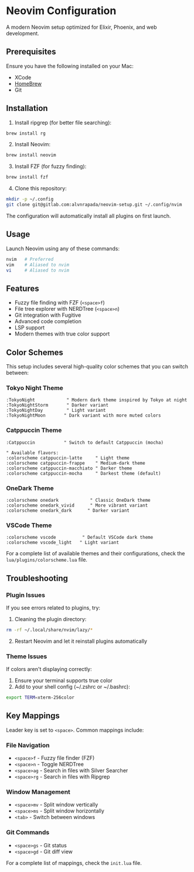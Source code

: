 # Neovim Configuration

A modern Neovim setup optimized for Elixir, Phoenix, and web development.

## Prerequisites

Ensure you have the following installed on your Mac:
- XCode
- [HomeBrew](https://brew.sh)
- Git

## Installation

1. Install ripgrep (for better file searching):
```bash
brew install rg
```

2. Install Neovim:
```bash
brew install neovim
```

3. Install FZF (for fuzzy finding):
```bash
brew install fzf
```

4. Clone this repository:
```bash
mkdir -p ~/.config
git clone git@gitlab.com:alvnrapada/neovim-setup.git ~/.config/nvim
```

The configuration will automatically install all plugins on first launch.

## Usage

Launch Neovim using any of these commands:
```bash
nvim   # Preferred
vim    # Aliased to nvim
vi     # Aliased to nvim
```

## Features

- Fuzzy file finding with FZF (`<space>f`)
- File tree explorer with NERDTree (`<space>n`)
- Git integration with Fugitive
- Advanced code completion
- LSP support
- Modern themes with true color support

## Color Schemes

This setup includes several high-quality color schemes that you can switch between:

### Tokyo Night Theme
```vim
:TokyoNight            " Modern dark theme inspired by Tokyo at night
:TokyoNightStorm       " Darker variant
:TokyoNightDay         " Light variant
:TokyoNightMoon       " Dark variant with more muted colors
```

### Catppuccin Theme
```vim
:Catppuccin           " Switch to default Catppuccin (mocha)

" Available flavors:
:colorscheme catppuccin-latte     " Light theme
:colorscheme catppuccin-frappe    " Medium-dark theme
:colorscheme catppuccin-macchiato " Darker theme
:colorscheme catppuccin-mocha     " Darkest theme (default)
```

### OneDark Theme
```vim
:colorscheme onedark            " Classic OneDark theme
:colorscheme onedark_vivid      " More vibrant variant
:colorscheme onedark_dark      " Darker variant
```

### VSCode Theme
```vim
:colorscheme vscode          " Default VSCode dark theme
:colorscheme vscode_light   " Light variant
```

For a complete list of available themes and their configurations, check the `lua/plugins/colorscheme.lua` file.

## Troubleshooting

### Plugin Issues
If you see errors related to plugins, try:
1. Cleaning the plugin directory:
```bash
rm -rf ~/.local/share/nvim/lazy/*
```

2. Restart Neovim and let it reinstall plugins automatically

### Theme Issues
If colors aren't displaying correctly:
1. Ensure your terminal supports true color
2. Add to your shell config (~/.zshrc or ~/.bashrc):
```bash
export TERM=xterm-256color
```

## Key Mappings

Leader key is set to `<space>`. Common mappings include:

### File Navigation
- `<space>f` - Fuzzy file finder (FZF)
- `<space>n` - Toggle NERDTree
- `<space>ag` - Search in files with Silver Searcher
- `<space>rg` - Search in files with Ripgrep

### Window Management
- `<space>mv` - Split window vertically
- `<space>ms` - Split window horizontally
- `<tab>` - Switch between windows

### Git Commands
- `<space>gs` - Git status
- `<space>gd` - Git diff view

For a complete list of mappings, check the `init.lua` file.

